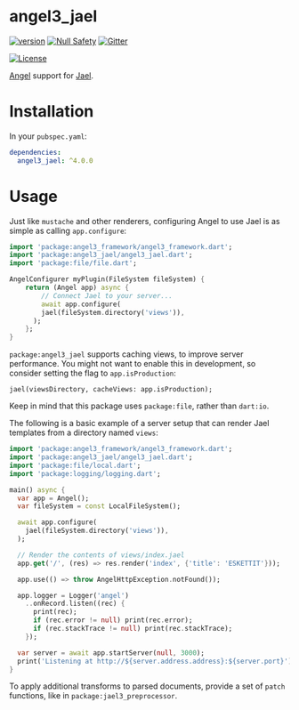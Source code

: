 # angel3_jael
[![version](https://img.shields.io/badge/pub-v4.0.1-brightgreen)](https://pub.dartlang.org/packages/angel3_jael)
[![Null Safety](https://img.shields.io/badge/null-safety-brightgreen)](https://dart.dev/null-safety)
[![Gitter](https://img.shields.io/gitter/room/angel_dart/discussion)](https://gitter.im/angel_dart/discussion)

[![License](https://img.shields.io/github/license/dukefirehawk/angel)](https://github.com/dukefirehawk/angel/tree/angel3/packages/jael/angel_jael/LICENSE)



[Angel](https://github.com/dukefirehawk/angel/tree/angel3)
support for
[Jael](https://github.com/dukefirehawk/angel/tree/angel3/packages/jael/jael).

# Installation
In your `pubspec.yaml`:

```yaml
dependencies:
  angel3_jael: ^4.0.0
```

# Usage
Just like `mustache` and other renderers, configuring Angel to use
Jael is as simple as calling `app.configure`:

```dart
import 'package:angel3_framework/angel3_framework.dart';
import 'package:angel3_jael/angel3_jael.dart';
import 'package:file/file.dart';

AngelConfigurer myPlugin(FileSystem fileSystem) {
    return (Angel app) async {
        // Connect Jael to your server...
        await app.configure(
        jael(fileSystem.directory('views')),
      );
    };
}
```

`package:angel3_jael` supports caching views, to improve server performance.
You might not want to enable this in development, so consider setting
the flag to `app.isProduction`:

```
jael(viewsDirectory, cacheViews: app.isProduction);
```

Keep in mind that this package uses `package:file`, rather than
`dart:io`.

The following is a basic example of a server setup that can render Jael
templates from a directory named `views`:

```dart
import 'package:angel3_framework/angel3_framework.dart';
import 'package:angel3_jael/angel3_jael.dart';
import 'package:file/local.dart';
import 'package:logging/logging.dart';

main() async {
  var app = Angel();
  var fileSystem = const LocalFileSystem();

  await app.configure(
    jael(fileSystem.directory('views')),
  );

  // Render the contents of views/index.jael
  app.get('/', (res) => res.render('index', {'title': 'ESKETTIT'}));

  app.use(() => throw AngelHttpException.notFound());

  app.logger = Logger('angel')
    ..onRecord.listen((rec) {
      print(rec);
      if (rec.error != null) print(rec.error);
      if (rec.stackTrace != null) print(rec.stackTrace);
    });

  var server = await app.startServer(null, 3000);
  print('Listening at http://${server.address.address}:${server.port}');
}
```

To apply additional transforms to parsed documents, provide a
set of `patch` functions, like in `package:jael3_preprocessor`.